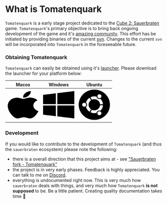 # What is Tomatenquark

`Tomatenquark` is a early stage project dedicated to the [Cube 2: Sauerbraten](http://sauerbraten.org/) game. `Tomatenquark`'s primary objective is to bring back ongoing development of the game and it's [amazing community](http://sauerworld.org/). This effort has be initiated by providing binaries of the current [svn](https://svn.code.sf.net/p/sauerbraten/code). Changes to the current `svn` will be incorporated into `Tomatenquark` in the foreseeable future.

### Obtaining Tomatenquark

`Tomatenquark` can easily be obtained using it's [launcher](https://github.com/tomatenquark/launcher). Please download the launcher for your platform below:

| Macos | Windows | Ubuntu |
| :---: | :-----: | :----: |
| [<img src="./images/apple-brands.svg" height="100" width="100" alt="Macos"/>](https://github.com/Tomatenquark/launcher/releases/latest/download/launcher-darwin-x64-latest.zip) | [<img src="./images/windows-brands.svg" height="100" width="100" alt="Windows"/>](https://github.com/Tomatenquark/launcher/releases/latest/download/launcher-win32-x64-latest.zip) | [<img src="./images/ubuntu-brands.svg" height="100" width="100" alt="Ubuntu"/>](https://github.com/Tomatenquark/launcher/releases/latest/download/launcher-linux-x64-latest.zip) |

### Development

If you would like to contribute to the development of `Tomatenquark` (and thus the `sauerbraten` ecosystem) please note the following:

- there is a overall direction that this project aims at - see ["Sauerbraten fork - Tomatenquark"](https://hackmd.io/@VEZp3E0FRz-R7QeOzCh6zg/SkC5zPeGU)
- the project is in very early phases. Feedback is highly appreciated. You can talk to me on [Discord](https://discord.gg/012c19bkwljlWsh3y).
- everything is undocumented right now. This is very much how `sauerbraten` deals with things, and very much how `Tomatenquark` **is not supposed** to be. Be a little patient. Creating quality documentation takes time 🍷
